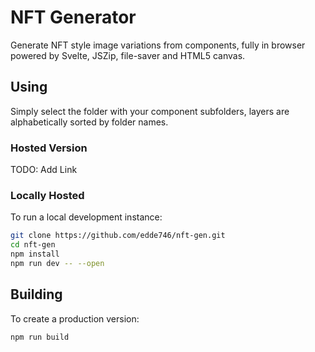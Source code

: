 # NFT Generator

Generate NFT style image variations from components, fully in browser powered by Svelte, JSZip, file-saver and HTML5 canvas.

## Using

Simply select the folder with your component subfolders, layers are alphabetically sorted by folder names.

### Hosted Version
TODO: Add Link

### Locally Hosted

To run a local development instance:

```bash
git clone https://github.com/edde746/nft-gen.git
cd nft-gen
npm install
npm run dev -- --open
```

## Building

To create a production version:

```bash
npm run build
```
